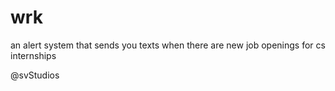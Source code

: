# wrk

an alert system that sends you texts when there are new job openings for cs internships

@svStudios
